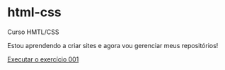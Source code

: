 # html-css
Curso HMTL/CSS

Estou aprendendo a criar sites e agora vou gerenciar meus repositórios!

<a href="https://matheusleal97.github.io/html-css/exercicio/001/index.html">Executar o exercício 001</a>
